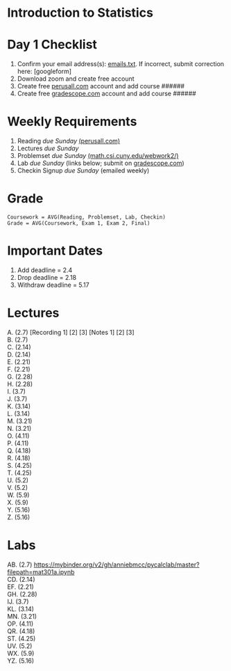 # Introduction to Statistics

# Day 1 Checklist
1. Confirm your email address(s): [emails.txt](./emails.txt). If incorrect, submit correction here: [googleform]
1. Download zoom and create free account
1. Create free [perusall.com](https://www.perusall.com) account and add course ######
1. Create free [gradescope.com](https://www.gradescope.com) account and add course ######

# Weekly Requirements
1. Reading _due Sunday_ [(perusall.com)](https://www.perusall.com)
1. Lectures _due Sunday_
1. Problemset _due Sunday_ [(math.csi.cuny.edu/webwork2/)](https://www.math.csi.cuny.edu/webwork2/)
1. Lab _due Sunday_ (links below; submit on [gradescope.com](https://www.gradescope.com))
1. Checkin Signup _due Sunday_ (emailed weekly)

# Grade
`Coursework = AVG(Reading, Problemset, Lab, Checkin)`  
`Grade = AVG(Coursework, Exam 1, Exam 2, Final)`

# Important Dates
1. Add deadline = 2.4
1. Drop deadline = 2.18
1. Withdraw deadline = 5.17

# Lectures
A. (2.7) [Recording 1] [2] [3] [Notes 1] [2] [3]  
B. (2.7)  
C. (2.14)  
D. (2.14)  
E. (2.21)  
F. (2.21)  
G. (2.28)  
H. (2.28)  
I. (3.7)  
J. (3.7)  
K. (3.14)  
L. (3.14)  
M. (3.21)  
N. (3.21)  
O. (4.11)  
P. (4.11)  
Q. (4.18)  
R. (4.18)  
S. (4.25)  
T. (4.25)  
U. (5.2)  
V. (5.2)  
W. (5.9)  
X. (5.9)  
Y. (5.16)  
Z. (5.16)  

# Labs
AB. (2.7) https://mybinder.org/v2/gh/anniebmcc/pycalclab/master?filepath=mat301a.ipynb  
CD. (2.14)  
EF. (2.21)  
GH. (2.28)  
IJ. (3.7)  
KL. (3.14)  
MN. (3.21)  
OP. (4.11)  
QR. (4.18)  
ST. (4.25)  
UV. (5.2)  
WX. (5.9)  
YZ. (5.16)  

